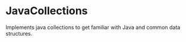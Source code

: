 # JavaCollections
Implements java collections to get familiar with Java and common data structures. 

